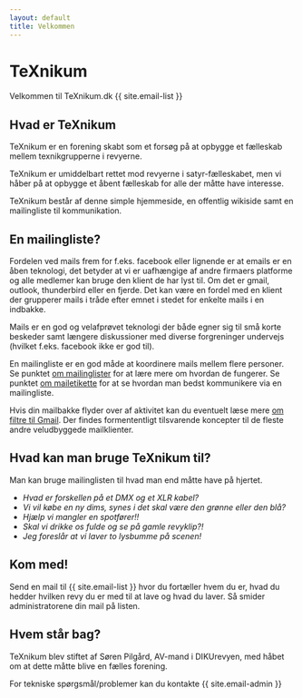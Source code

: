 ```yaml
---
layout: default
title: Velkommen
---
```


# TeXnikum
Velkommen til TeXnikum.dk
{{ site.email-list }}

## Hvad er TeXnikum
TeXnikum er en forening skabt som et forsøg på at opbygge et fælleskab mellem texnikgrupperne i revyerne.

TeXnikum er umiddelbart rettet mod revyerne i satyr-fælleskabet, men vi håber på at opbygge et åbent fælleskab for alle der måtte have interesse.

TeXnikum består af denne simple hjemmeside, en offentlig wikiside samt en mailingliste til kommunikation.


## En mailingliste?

Fordelen ved mails frem for f.eks. facebook eller lignende er at emails er en åben teknologi, det betyder at vi er uafhængige af andre firmaers platforme og alle medlemer kan bruge den klient de har lyst til. Om det er gmail, outlook, thunderbird eller en fjerde. Det kan være en fordel med en klient der grupperer mails i tråde efter emnet i stedet for enkelte mails i en indbakke.

Mails er en god og velafprøvet teknologi der både egner sig til små korte beskeder samt længere diskussioner med diverse forgreninger undervejs (hvilket f.eks. facebook ikke er god til).

En mailingliste er en god måde at koordinere mails mellem flere personer.
Se punktet <a href="/mailinglister">om mailinglister</a> for at lære mere om hvordan de fungerer.
Se punktet <a href="/mailetikette">om mailetikette</a> for at se hvordan man bedst kommunikere via en mailingliste.

Hvis din mailbakke flyder over af aktivitet kan du eventuelt læse mere <a href="/gmail">om filtre til Gmail</a>. Der findes formententligt tilsvarende koncepter til de fleste andre veludbyggede mailklienter.


## Hvad kan man bruge TeXnikum til?
Man kan bruge mailinglisten til hvad man end måtte have på hjertet.

+ *Hvad er forskellen på et DMX og et XLR kabel?*
+ *Vi vil købe en ny dims, synes i det skal være den grønne eller den blå?*
+ *Hjælp vi mangler en spotfører!!*
+ *Skal vi drikke os fulde og se på gamle revyklip?!*
+ *Jeg foreslår at vi laver to lysbumme på scenen!*


## Kom med!

Send en mail til {{ site.email-list }} hvor du fortæller hvem du er, hvad du hedder hvilken revy du er med til at lave og hvad du laver. Så smider administratorene din mail på listen.


## Hvem står bag?

TeXnikum blev stiftet af Søren Pilgård, AV-mand i DIKUrevyen, med håbet om at dette måtte blive en fælles forening.

For tekniske spørgsmål/problemer kan du kontakte {{ site.email-admin }}
